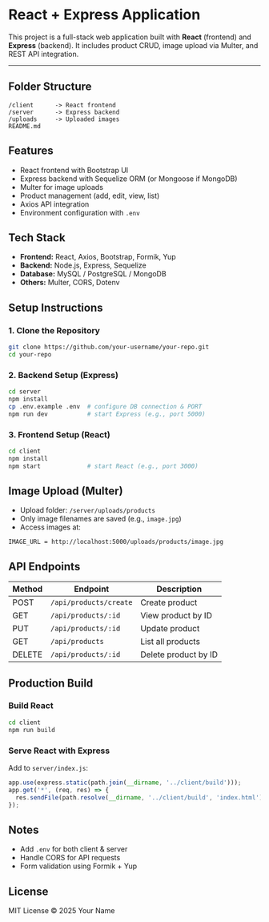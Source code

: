 # React + Express Application

This project is a full-stack web application built with **React** (frontend) and **Express** (backend). It includes product CRUD, image upload via Multer, and REST API integration.

---

## Folder Structure

```
/client      -> React frontend
/server      -> Express backend
/uploads     -> Uploaded images
README.md
```

## Features

- React frontend with Bootstrap UI
- Express backend with Sequelize ORM (or Mongoose if MongoDB)
- Multer for image uploads
- Product management (add, edit, view, list)
- Axios API integration
- Environment configuration with `.env`

## Tech Stack

- **Frontend:** React, Axios, Bootstrap, Formik, Yup
- **Backend:** Node.js, Express, Sequelize
- **Database:** MySQL / PostgreSQL / MongoDB
- **Others:** Multer, CORS, Dotenv

## Setup Instructions

### 1. Clone the Repository
```bash
git clone https://github.com/your-username/your-repo.git
cd your-repo
```

### 2. Backend Setup (Express)
```bash
cd server
npm install
cp .env.example .env  # configure DB connection & PORT
npm run dev           # start Express (e.g., port 5000)
```

### 3. Frontend Setup (React)
```bash
cd client
npm install
npm start             # start React (e.g., port 3000)
```

## Image Upload (Multer)

- Upload folder: `/server/uploads/products`
- Only image filenames are saved (e.g., `image.jpg`)
- Access images at:
```
IMAGE_URL = http://localhost:5000/uploads/products/image.jpg
```

## API Endpoints

| Method | Endpoint               | Description               |
| ------ | ---------------------- | ------------------------- |
| POST   | `/api/products/create` | Create product            |
| GET    | `/api/products/:id`    | View product by ID        |
| PUT    | `/api/products/:id`    | Update product            |
| GET    | `/api/products`        | List all products         |
| DELETE | `/api/products/:id`    | Delete product by ID      |

## Production Build

### Build React
```bash
cd client
npm run build
```

### Serve React with Express
Add to `server/index.js`:
```js
app.use(express.static(path.join(__dirname, '../client/build')));
app.get('*', (req, res) => {
  res.sendFile(path.resolve(__dirname, '../client/build', 'index.html'));
});
```

## Notes

- Add `.env` for both client & server
- Handle CORS for API requests
- Form validation using Formik + Yup

## License

MIT License © 2025 Your Name

